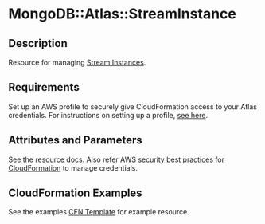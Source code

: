 # MongoDB::Atlas::StreamInstance

## Description

Resource for managing [Stream Instances](https://www.mongodb.com/docs/atlas/reference/api-resources-spec/v2/#tag/Streams).

## Requirements

Set up an AWS profile to securely give CloudFormation access to your Atlas credentials.
For instructions on setting up a profile, [see here](/README.md#mongodb-atlas-api-keys-credential-management).

## Attributes and Parameters

See the [resource docs](docs/README.md). Also refer [AWS security best practices for CloudFormation](https://docs.aws.amazon.com/AWSCloudFormation/latest/UserGuide/security-best-practices.html#creds) to manage credentials.

## CloudFormation Examples

See the examples [CFN Template](/examples/stream-instance/stream-instance.json) for example resource.